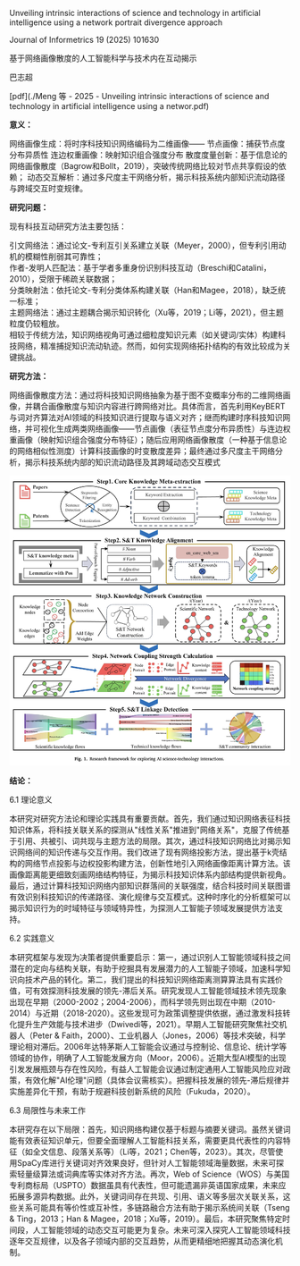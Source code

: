 Unveiling intrinsic interactions of science and technology in artificial intelligence using a network portrait divergence approach

Journal of Informetrics 19 (2025) 101630

基于网络画像散度的人工智能科学与技术内在互动揭示

巴志超

[pdf](./Meng 等 - 2025 - Unveiling intrinsic interactions of science and technology in artificial intelligence using a networ.pdf)  

**意义：**  

网络画像生成：将时序科技知识网络编码为二维画像——
节点画像：捕获节点度分布异质性
连边权重画像：映射知识组合强度分布
散度度量创新：基于信息论的网络画像散度（Bagrow和Bollt，2019），突破传统网络比较对节点共享假设的依赖；
动态交互解析：通过多尺度主干网络分析，揭示科技系统内部知识流动路径与跨域交互时变规律。



**研究问题：** 

现有科技互动研究方法主要包括：

引文网络法：通过论文-专利互引关系建立关联（Meyer，2000），但专利引用动机的模糊性削弱其可靠性；  
作者-发明人匹配法：基于学者多重身份识别科技互动（Breschi和Catalini，2010），受限于稀疏关联数据；  
分类映射法：依托论文-专利分类体系构建关联（Han和Magee，2018），缺乏统一标准；  
主题网络法：通过主题耦合揭示知识转化（Xu等，2019；Li等，2021），但主题粒度仍较粗放。  
相较于传统方法，知识网络视角可通过细粒度知识元素（如关键词/实体）构建科技网络，精准捕捉知识流动轨迹。然而，如何实现网络拓扑结构的有效比较成为关键挑战。  

**研究方法：**

网络画像散度方法：通过将科技知识网络抽象为基于图不变概率分布的二维网络画像，并耦合画像散度与知识内容进行跨网络对比。具体而言，首先利用KeyBERT与词对齐算法对AI领域的科技知识进行提取与语义对齐；继而构建时序科技知识网络，并可视化生成两类网络画像——节点画像（表征节点度分布异质性）与连边权重画像（映射知识组合强度分布特征）；随后应用网络画像散度（一种基于信息论的网络相似性测度）计算科技画像的时变散度差异；最终通过多尺度主干网络分析，揭示科技系统内部的知识流动路径及其跨域动态交互模式

![网络画像散度-科技关联.png](%E7%BD%91%E7%BB%9C%E7%94%BB%E5%83%8F%E6%95%A3%E5%BA%A6-%E7%A7%91%E6%8A%80%E5%85%B3%E8%81%94.png)

**结论：** 

6.1 理论意义

本研究对研究方法论和理论实践具有重要贡献。首先，我们通过知识网络表征科技知识体系，将科技关联关系的探测从"线性关系"推进到"网络关系"，克服了传统基于引用、共被引、词共现与主题方法的局限。其次，通过科技知识网络比对揭示知识网络间的知识传递与交互作用。我们改进了现有网络投影方法，提出基于k壳结构的网络节点投影与边权投影构建方法，创新性地引入网络画像距离计算方法。该画像距离能更细致刻画网络结构特征，为揭示科技知识体系内部结构提供新视角。最后，通过计算科技知识网络内部知识群落间的关联强度，结合科技时间关联图谱有效识别科技知识的传递路径、演化规律与交互模式。这种时序化的分析框架可以揭示知识行为的时域特征与领域特异性，为探测人工智能子领域发展提供方法支持。

6.2 实践意义

本研究框架与发现为决策者提供重要启示：第一，通过识别人工智能领域科技之间潜在的定向与结构关联，有助于挖掘具有发展潜力的人工智能子领域，加速科学知识向技术产品的转化。第二，我们提出的科技知识网络距离测算算法具有实践价值，可有效探测科技发展的领先-滞后关系。研究发现人工智能领域技术领先现象出现在早期（2000-2002；2004-2006），而科学领先则出现在中期（2010-2014）与近期（2018-2020）。这些发现可为政策调整提供依据，通过激发科技转化提升生产效能与技术进步（Dwivedi等，2021）。早期人工智能研究聚焦社交机器人（Peter & Faith，2000）、工业机器人（Jones，2006）等技术突破，科学理论相对滞后。2006年达特茅斯人工智能会议通过与控制论、信息论、统计学等领域的协作，明确了人工智能发展方向（Moor，2006）。近期大型AI模型的出现引发发展瓶颈与存在性风险，有益人工智能会议通过制定通用人工智能风险应对政策，有效化解"AI伦理"问题（具体会议需核实）。把握科技发展的领先-滞后规律并实施差异化干预，有助于规避科技创新系统的风险（Fukuda，2020）。

6.3 局限性与未来工作

本研究存在以下局限：首先，知识网络构建仅基于标题与摘要关键词。虽然关键词能有效表征知识单元，但要全面理解人工智能科技关系，需要更具代表性的内容特征（如全文信息、段落关系等）（Li等，2021；Chen等，2023）。其次，尽管使用SpaCy库进行关键词对齐效果良好，但针对人工智能领域海量数据，未来可探索轻量级算法或词典库等实体对齐方法。再次，Web of Science（WOS）与美国专利商标局（USPTO）数据虽具有代表性，但可能遗漏非英语国家成果，未来应拓展多源异构数据。此外，关键词间存在共现、引用、语义等多层次关联关系，这些关系可能具有等价性或互补性，多链路融合方法有助于揭示系统间关联（Tseng & Ting，2013；Han & Magee，2018；Xu等，2019）。最后，本研究聚焦特定时间段，人工智能领域的动态交互可能更为复杂。未来可深入探究人工智能领域科技逐年交互规律，以及各子领域内部的交互趋势，从而更精细地把握其动态演化机制。